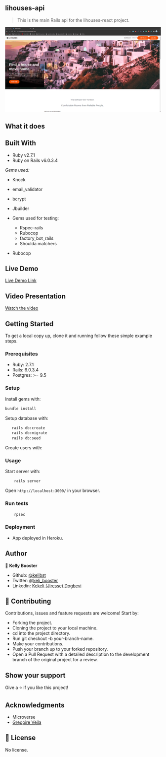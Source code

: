  ## lihouses-api

> This is the main Rails api for the lihouses-react project.
<!-- > Idea and design by [Gregoire Veila](https://www.behance.net/gallery/14286087/Twitter-Redesign-of-UI-details) -->

![screenshot](screenshot.gif)

## What it does



## Built With

- Ruby v2.7.1
- Ruby on Rails v6.0.3.4

*Gems used:*

- Knock
- email_validator
- bcrypt
- Jbuilder
- Gems used for testing:
  - Rspec-rails
  - Rubocop
  - factory_bot_rails
  - Shoulda matchers

- Rubocop

## Live Demo

[Live Demo Link](screenshot.gif)

## Video Presentation

[Watch the video](https://www.youtube.com/watch?v=LvdpmAMrkuM&list=PLnjnS3DtrNe68eEDZh-K7DZjxKsJmV6Ct&index=1&ab_channel=KellyBooster)


## Getting Started

To get a local copy up, clone it and running follow these simple example steps.

### Prerequisites

- Ruby: 2.7.1
- Rails:  6.0.3.4
- Postgres: >= 9.5

### Setup

Install gems with:

``` bash
bundle install
```

Setup database with:

``` bash
   rails db:create
   rails db:migrate
   rails db:seed
```

Create users with:


### Usage

Start server with:

``` bash
    rails server
```

Open `http://localhost:3000/` in your browser.

### Run tests

``` bash
    rpsec
```

### Deployment

- App deployed in Heroku.

## Author

👤 **Kelly Booster**

- Github: [@kelibst](https://github.com/kelibst)
- Twitter: [@keli_booster](https://twitter.com/keli_booster)
- Linkedin: [Kekeli (Jiresse) Dogbevi
](https://www.linkedin.com/in/kekeli-dogbevi-958272108/)

## 🤝 Contributing

Contributions, issues and feature requests are welcome! Start by:

- Forking the project.
- Cloning the project to your local machine.
- cd into the project directory.
- Run git checkout -b your-branch-name.
- Make your contributions.
- Push your branch up to your forked repository.
- Open a Pull Request with a detailed description to the development branch of the original project for a review.

## Show your support

Give a ⭐️ if you like this project!

## Acknowledgments

- Microverse
- [Gregoire Veila](https://www.behance.net/gallery/14286087/Twitter-Redesign-of-UI-details)

## 📝 License

No license.
